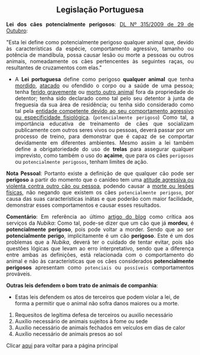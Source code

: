
<h2 style="text-align:center">Legislação Portuguesa</h2>

<div style="text-align:justify">

**Lei dos cães potencialmente perigosos**: [DL Nº 315/2009 de 29 de Outubro](https://diariodarepublica.pt/dr/detalhe/decreto-lei/315-2009-483402): 

"Esta lei define como potencialmente perigoso qualquer animal que, devido às características da espécie, comportamento agressivo, tamanho ou potência de mandíbula, possa causar lesão ou morte a pessoas ou outros animais, nomeadamente os cães pertencentes às seguintes raças, ou resultantes de cruzamentos com elas."

- A **Lei portuguesa** define como perigoso **qualquer animal** que tenha <ins>mordido</ins>, <ins>atacado</ins> ou ofendido o corpo ou a saúde de uma pessoa; tenha <ins>ferido gravemente</ins> ou <ins>morto outro animal</ins> fora da propriedade do detentor; tenha sido declarado como tal pelo seu detentor à junta de freguesia da sua área de residência; ou tenha sido considerado como tal pela <ins>entidade competente devido ao seu comportamento agressivo ou especificidade fisiológica</ins>. (`potencialmente perigoso`) Como tal, a importância educativa de treinamento de cães que socializam publicamente com outros seres vivos ou pessoas, deverá passar por um processo de treino, para demonstrar que é capaz de se comportar devidamente em diferentes ambientes. Mesmo assim a lei também define a obrigatoriedade do uso de **trelas** para assegurar qualquer imprevisto, como também o uso do **açaime**, que para os cães `perigosos` ou `potencialmente perigosos`, tenham limites de ação. 

**Nota Pessoal**: Portanto existe a definição de que qualquer cão pode ser **perigoso** a partir do momento que o canídeo tem uma <ins>atitude agressiva ou violenta contra outro cão ou pessoa</ins>, podendo causar a <ins>morte ou lesões físicas</ins>, não negando que existem os cães ``potencialmente perigoso``, por causa das suas características inátas e que poderão com maior facilidade, demonstrar esses comportamentos e causar esses resultados. 

**Comentário**: Em referência ao último [artigo do blog](https://criticasempiedade.blogspot.com/2024/08/bica-no-bica-5-falta-de.html) como crítica aos serviços da *Nubika*: 
Como tal, pode-se dizer que um cão que já **mordeu**, é **potencialmente perigoso**, pois pode voltar a morder. Sendo que ao ser **potencialmente perigo**, implicitamente é um cão **perigoso**. Este é um dos problemas que a *Nubika*, deverá ter o cuidado de tentar evitar, pois são questões lógicas que levam ao erro interpretativo, sendo que a diferença entre ambas as definições, está relacionada com o comportamento do animal e não às características que os cães considerados **potencialmente perigosos** apresentam como ``potenciais`` ou ``possíveis`` comportamentos prováveis. 

</div>

**Outras leis defendem o bom trato de animais de companhia**: 
- Estas leis defendem os atos de terceiros que podem violar a lei, de forma a permitir que o animal não sofra danos maiores ou a morte. 

1. Requesitos de legítima defesa de terceiros ou auxilio necessário
2. Auxílio necessário de animais sujeitos à fome ou sede
3. Auxílio necessário de animais fechados em veículos em dias de calor
4. Auxílio necessário de animais presos ao sol



Clicar [aqui](../README.md) para voltar para a página principal